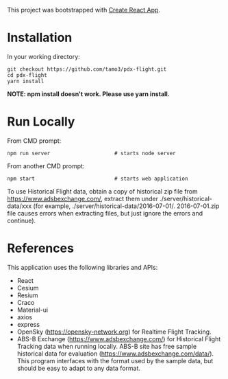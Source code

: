 This project was bootstrapped with [Create React App](https://github.com/facebook/create-react-app).

# Installation

In your working directory:

    git checkout https://github.com/tamo3/pdx-flight.git
    cd pdx-flight
    yarn install

**NOTE: npm install doesn't work. Please use yarn install.**

# Run Locally

From CMD prompt:

    npm run server                     # starts node server

From another CMD prompt:

    npm start                          # starts web application

To use Historical Flight data, obtain a copy of historical zip file from https://www.adsbexchange.com/, extract them under ./server/historical-data/xxx (for example, ./server/historical-data/2016-07-01/. 2016-07-01.zip file causes errors when extracting files, but just ignore the errors and continue).

# References

This application uses the following libraries and APIs:

- React
- Cesium
- Resium
- Craco
- Material-ui
- axios
- express
- OpenSky (https://opensky-network.org) for Realtime Flight Tracking.
- ABS-B Exchange (https://www.adsbexchange.com/) for Historical Flight Tracking data when running locally.
  ABS-B site has free sample historical data for evaluation (https://www.adsbexchange.com/data/).
  This program interfaces with the format used by the sample data, but should be easy to adapt to any data format.
